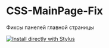 # CSS-MainPage-Fix
Фиксы панелей главной страницы

[![Install directly with Stylus](https://img.shields.io/badge/Install%20directly%20with-Stylus-285959.svg)](https://raw.githubusercontent.com/Enthub-it/CSS-MainPage-Fix/main/main.user.css)
